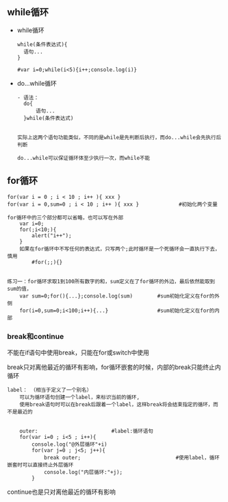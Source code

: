 ## while循环

- while循环

  ```
  while(条件表达式){
  	语句...
  }
  
  #var i=0;while(i<5){i++;console.log(i)}
  ```

  

- do...while循环

  ```
  - 语法：
  	do{
  		语句...
  	}while(条件表达式)
  
  
  实际上这两个语句功能类似，不同的是while是先判断后执行，而do...while会先执行后判断
  
  do...while可以保证循环体至少执行一次，而while不能
  ```

  

## for循环

```
for(var i = 0 ; i < 10 ; i++ ){ xxx }
for(var i = 0,sum=0 ; i < 10 ; i++ ){ xxx }             #初始化两个变量

for循环中的三个部分都可以省略，也可以写在外部
    var i=0;
    for(;i<10;){
        alert("i++");
    }
    如果在for循环中不写任何的表达式，只写两个;此时循环是一个死循环会一直执行下去，慎用     
        #for(;;){}
        

练习一：for循环求取1到100所有数字的和，sum定义在了for循环的外边，最后依然能取到sum的值，
    var sum=0;for(){...};console.log(sum)        #sum初始化定义在for的外侧
    for(i=0,sum=0;i<100;i++){...}    			 #sum初始化定义在for的内部
```



### break和continue

不能在if语句中使用break，只能在for或switch中使用



break只对离他最近的循环有影响，for循环嵌套的时候，内部的break只能终止内循环

```
label： （相当于定义了一个别名）
	可以为循环语句创建一个label，来标识当前的循环,
	使用break语句时可以在break后跟着一个label，这样break将会结束指定的循环，而不是最近的
	
	
	outer:                        #label:循环语句
	for(var i=0 ; i<5 ; i++){
		console.log("@外层循环"+i)
		for(var j=0 ; j<5; j++){
			break outer;                               #使用label，循环嵌套时可以直接终止外层循环
			console.log("内层循环:"+j);
		}
```



continue也是只对离他最近的循环有影响

